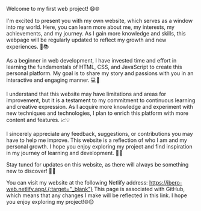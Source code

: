 Welcome to my first web project! 😄🌐

I'm excited to present you with my own website, which serves as a window into my world. Here, you can learn more about me, my interests, my achievements, and my journey. As I gain more knowledge and skills, this webpage will be regularly updated to reflect my growth and new experiences. 🚀📚

As a beginner in web development, I have invested time and effort in learning the fundamentals of HTML, CSS, and JavaScript to create this personal platform. My goal is to share my story and passions with you in an interactive and engaging manner. 💻🎨

I understand that this website may have limitations and areas for improvement, but it is a testament to my commitment to continuous learning and creative expression. As I acquire more knowledge and experiment with new techniques and technologies, I plan to enrich this platform with more content and features. 📈💡

I sincerely appreciate any feedback, suggestions, or contributions you may have to help me improve. This website is a reflection of who I am and my personal growth. I hope you enjoy exploring my project and find inspiration in my journey of learning and development. 🙏✨

Stay tuned for updates on this website, as there will always be something new to discover! 🌟🔔

You can visit my website at the following Netlify address: https://ibero-web.netlify.app/.{:target="_blank"} This page is associated with GitHub, which means that any changes I make will be reflected in this link. I hope you enjoy exploring my project!🌐😊
